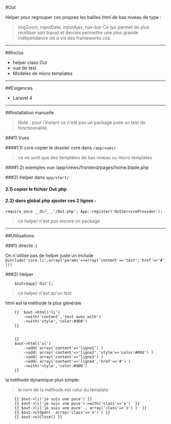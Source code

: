 #Out

Helper pour regrouper ces propres les baliles html de bas niveau de type :
> imgZoom, inputDate, inputAjax, nav-bar
Ce qui permet de plus réutiliser son travail et devrais permettre une plus grande indépendance vis a vis des frameworks css.


-----

##Inclus

* helper class Out
* vue de test
* Modeles de micro templates


-----

##Exigences
- Laravel 4

-----

##Installation manuelle

>Note : pour l'instant ce n'est pas un package juste un test de fonctionnalité.



###1) Vues


####1.1) core
 copier le dossier core dans `/app/vues/`
 > ce ne sont que des templates de bas niveau ou micro templates

####1.2) exemples
 vue /app/views/frontend/pages/home.blade.php
    
###2) Helper
 dans `app/start/`
 
#### 2.1) copier le fichier Out.php
#### 2.2) dans global.php ajouter ces 2 lignes :
   `require_once __dir__.'/Out.php';
   App::register('OutServiceProvider');`
>ce helper n'est pas encore un package
    

-----

##Utilisations

###1) directe :(

On n'utilise pas de helper juste un include
 `@include('core.li',array('params'=>array('content'=>'test','href'=>'#')))`


###2) Helper

        $out=$app['Out'];
>ce helper n'est qu'un test

html est la méthode la plus générale

        {{	$out->html('li')
			->with('content','test avec with')
			->with('style','color:#d00')
        }}


        {{
		$out->html('ul')
			->add( array('content'=>'ligne1') )
			->add( array('content'=>'ligne2','style'=>'color:#00d') )
			->add( array('content'=>'ligne3') )
			->add( array('content'=>'ligne4','href'=>'#') )
			->with('style','color:#d00')	
        }}

la méthode dynamique plus simple:
> le nom de la méthode est celui du template

        {{ $out->li('je suis une puce') }}
        {{ $out->li('je suis une puce')->with('class'=>'o')  }}         
        {{ $out->li('je suis une puce' , array('class'=>'o') )  }}        
        {{ $out->ulOpen(  array('class'=>'o') ) }}
        {{ $out->ulClose() }}        